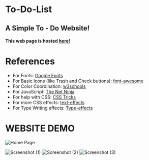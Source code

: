 # To-Do-List
## A Simple To - Do Website!
#### This web page is hosted [here!](https://tusharjustdoit.netlify.app/)


# References
* For Fonts: [Google Fonts](https://fonts.googleapis.com/css2?family=Work+Sans:wght@300&display=swap)
* For Basic Icons (like Trash and Check buttons): [font-awesome](https://fontawesome.com)
* For Color Coordination: [w3schools](https://www.w3schools.com/colors/colors_mixer.asp?colorbottom=000000&colortop=FFFFFF)
* For JavaScript: [The Net Ninja](https://www.youtube.com/playlist?list=PL4cUxeGkcC9i9Ae2D9Ee1RvylH38dKuET)
* For help with CSS: [CSS Tricks](https://css-tricks.com/)
* For more CSS effects: [text-effects](https://speckyboy.com/underline-text-effects-css/)
* For Type Writing effects: [Type-effects](https://usefulangle.com/post/85/css-typewriter-animation)


# WEBSITE DEMO
![Home Page](https://user-images.githubusercontent.com/61280281/84436477-261d3c00-ac51-11ea-917f-56b25f2b16c9.png)


![Screenshot (1)](https://user-images.githubusercontent.com/61280281/84436484-26b5d280-ac51-11ea-8665-c803d5fdedb3.png)
![Screenshot (2)](https://user-images.githubusercontent.com/61280281/84436487-287f9600-ac51-11ea-8688-3827242679e4.png)
![Screenshot (3)](https://user-images.githubusercontent.com/61280281/84436472-23bae200-ac51-11ea-875f-50d62f353495.png)



